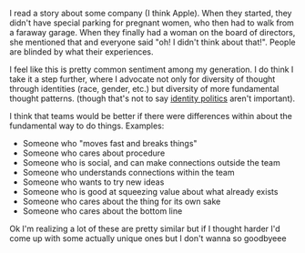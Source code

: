 I read a story about some company (I think Apple). When they started, they didn't have special parking for pregnant women, who then had to walk from a faraway garage. When they finally had a woman on the board of directors, she mentioned that and everyone said "oh! I didn't think about that!". People are blinded by what their experiences.

I feel like this is pretty common sentiment among my generation. I do think I take it a step further, where I advocate not only for diversity of thought through identities (race, gender, etc.) but diversity of more fundamental thought patterns. (though that's not to say [identity politics](identity%20politics.md) aren't important). 

I think that teams would be better if there were differences within about the fundamental way to do things. Examples:

* Someone who "moves fast and breaks things"
* Someone who cares about procedure
* Someone who is social, and can make connections outside the team
* Someone who understands connections within the team
* Someone who wants to try new ideas
* Someone who is good at squeezing value about what already exists
* Someone who cares about the thing for its own sake
* Someone who cares about the bottom line

Ok I'm realizing a lot of these are pretty similar but if I thought harder I'd come up with some actually unique ones but I don't wanna so goodbyeee
